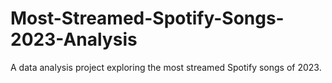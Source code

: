 # Most-Streamed-Spotify-Songs-2023-Analysis
A data analysis project exploring the most streamed Spotify songs of 2023.
